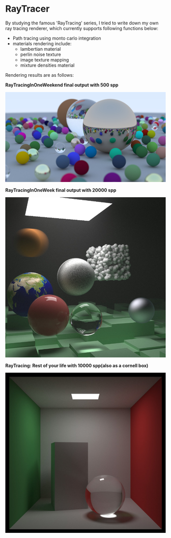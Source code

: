# RayTracer

By studying the famous 'RayTracing' series, I tried to write down my own ray tracing renderer, which currently supports following functions below:

- Path tracing using monto carlo integration
- materials rendering include:
  - lambertian material
  - perlin noise texture
  - image texture mapping
  - mixture densities material



Rendering results are as follows:



**RayTracingInOneWeekend final output with 500 spp**

![Weekend_final_spp500](image/Weekend_final_spp500.jpg)



**RayTracingInOneWeek final output with 20000 spp**

![final_pink_spp20000](image/final_pink_spp20000.jpg)



**RayTracing: Rest of your life with 10000 spp(also as a cornell box)**

![CornellBox_final_spp10000](image/CornellBox_final_spp10000.jpg)

